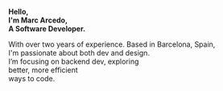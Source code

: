 **Hello,** \
**I'm Marc Arcedo,** \
**A Software Developer.**

With over two years of experience. Based in Barcelona, Spain, \
I'm passionate about both dev and design. \
I’m focusing on backend dev, exploring \
better, more efficient \
ways to code.
